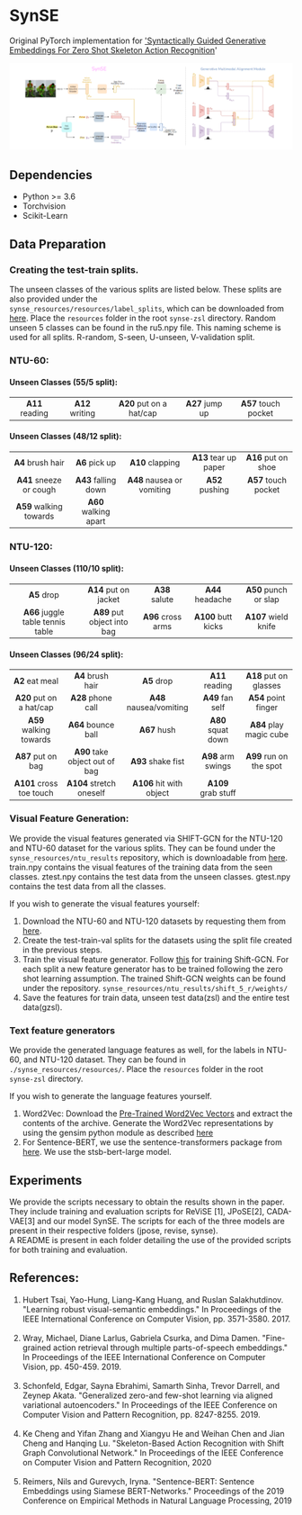 # SynSE
Original PyTorch implementation for ['Syntactically Guided Generative Embeddings For Zero Shot Skeleton Action Recognition](https://arxiv.org/pdf/2101.11530.pdf)'

<img src = "Images/SynSE_arch.png" />

## Dependencies

<ul>
  <li> Python >= 3.6 </li>
  <li> Torchvision </li>
  <li> Scikit-Learn </li>  
</ul>

## Data Preparation

### Creating the test-train splits.
The unseen classes of the various splits are listed below. These splits are also provided under the <code> synse_resources/resources/label_splits</code>, which can be downloaded from [here](https://drive.google.com/file/d/167xoVJQ684XU1uFhSKD6j9nAwHsnmEky/view?usp=sharing). Place the <code>resources</code> folder in the root <code>synse-zsl</code> directory. Random unseen 5 classes can be found in the ru5.npy file. This naming scheme is used for all splits. R-random, S-seen, U-unseen, V-validation split. 

### NTU-60: 
#### Unseen Classes (55/5 split):
<table>
  <tr>
    <td align = "center"><b>A11</b> reading </td>
    <td align = "center"><b>A12</b> writing </td>
    <td align = "center"><b>A20</b> put on a hat/cap </td>
    <td align = "center"><b>A27</b> jump up </td>
    <td align = "center"><b>A57</b> touch pocket </td>
  </tr>
</table>

#### Unseen Classes (48/12 split):
<table>
  <tr>
    <td align = "center"><b>A4</b> brush hair </td>
    <td align = "center"><b>A6</b> pick up </td>
    <td align = "center"><b>A10</b> clapping </td>
    <td align = "center"><b>A13</b> tear up paper </td>
    <td align = "center"><b>A16</b> put on shoe </td>
  </tr>
  <tr>
    <td align = "center"><b>A41</b> sneeze or cough </td>
    <td align = "center"><b>A43</b> falling down </td>
    <td align = "center"><b>A48</b> nausea or vomiting </td>
    <td align = "center"><b>A52</b> pushing </td>
    <td align = "center"><b>A57</b> touch pocket </td>
  </tr>
  <tr>
    <td align = "center"><b>A59</b> walking towards </td>
    <td align = "center"><b>A60</b> walking apart </td>
  </tr>
</table>

### NTU-120: 
#### Unseen Classes (110/10 split):
<table>
  <tr>
    <td align = "center"><b>A5</b> drop </td>
    <td align = "center"><b>A14</b> put on jacket </td>
    <td align = "center"><b>A38</b> salute </td>
    <td align = "center"><b>A44</b> headache </td>
    <td align = "center"><b>A50</b> punch or slap </td>
  </tr>
  <tr>
    <td align = "center"><b>A66</b> juggle table tennis table </td>
    <td align = "center"><b>A89</b> put object into bag </td>
    <td align = "center"><b>A96</b> cross arms </td>
    <td align = "center"><b>A100</b> butt kicks </td>
    <td align = "center"><b>A107</b> wield knife </td>
  </tr>
</table>

#### Unseen Classes (96/24 split):
<table>
  <tr>
    <td align = "center"><b>A2</b> eat meal </td>
    <td align = "center"><b>A4</b> brush hair </td>
    <td align = "center"><b>A5</b> drop </td>
    <td align = "center"><b>A11</b> reading </td>
    <td align = "center"><b>A18</b> put on glasses </td>
  </tr>
  <tr>
    <td align = "center"><b>A20</b> put on a hat/cap </td>
    <td align = "center"><b>A28</b> phone call </td>
    <td align = "center"><b>A48</b> nausea/vomiting </td>
    <td align = "center"><b>A49</b> fan self </td>
    <td align = "center"><b>A54</b> point finger </td>
  </tr>
   <tr>
    <td align = "center"><b>A59</b> walking towards </td>
    <td align = "center"><b>A64</b> bounce ball </td>
    <td align = "center"><b>A67</b> hush </td>
    <td align = "center"><b>A80</b> squat down </td>
    <td align = "center"><b>A84</b> play magic cube </td>
  </tr>
   <tr>
    <td align = "center"><b>A87</b> put on bag </td>
    <td align = "center"><b>A90</b> take object out of bag </td>
    <td align = "center"><b>A93</b> shake fist </td>
    <td align = "center"><b>A98</b> arm swings </td>
    <td align = "center"><b>A99</b> run on the spot </td>
  </tr>
  <tr>
    <td align = "center"><b>A101</b> cross toe touch </td>
    <td align = "center"><b>A104</b> stretch oneself </td>
    <td align = "center"><b>A106</b> hit with object </td>
    <td align = "center"><b>A109</b> grab stuff </td>
  </tr>
</table>

### Visual Feature Generation:

  We provide the visual features generated via SHIFT-GCN for the NTU-120 and NTU-60 dataset for the various splits. They can be found under the <code>synse_resources/ntu_results</code> repository, which is downloadable from [here](https://drive.google.com/file/d/167xoVJQ684XU1uFhSKD6j9nAwHsnmEky/view?usp=sharing). train.npy contains the visual features of the training data from the seen classes. ztest.npy contains the test data from the unseen classes. gtest.npy contains the test data from all the classes. 

  If you wish to generate the visual features yourself:
  1. Download the NTU-60 and NTU-120 datasets by requesting them from <a href="http://rose1.ntu.edu.sg/Datasets/actionRecognition.asp">here</a>.
  2. Create the test-train-val splits for the datasets using the split file created in the previous steps.
  3. Train the visual feature generator. Follow [this](https://github.com/kchengiva/Shift-GCN) for training Shift-GCN. For each split a new feature generator has to be trained following the zero shot learning assumption. The trained Shift-GCN weights can be found under the repository. <code>synse_resources/ntu_results/shift_5_r/weights/</code>
  4. Save the features for train data, unseen test data(zsl) and the entire test data(gzsl). 
  

 
### Text feature generators
  We provide the generated language features as well, for the labels in NTU-60, and NTU-120 dataset. They can be found in <code>./synse_resources/resources/</code>. Place the <code>resources</code> folder in the root <code> synse-zsl</code> directory.

  If you wish to generate the language features yourself.
  1. Word2Vec: Download the <a href="https://drive.google.com/file/d/0B7XkCwpI5KDYNlNUTTlSS21pQmM/edit">Pre-Trained Word2Vec Vectors</a> and extract the contents of the archive. Generate the Word2Vec representations by using the gensim python module as described [here](https://radimrehurek.com/gensim/models/word2vec.html)  </li>
  2. For Sentence-BERT, we use the sentence-transformers package from [here](https://github.com/UKPLab/sentence-transformers). We use the stsb-bert-large model.

  
## Experiments
We provide the scripts necessary to obtain the results shown in the paper. They include training and evaluation scripts for ReViSE \[1\], JPoSE\[2\], CADA-VAE\[3\] and our model SynSE.
The scripts for each of the three models are present in their respective folders (jpose, revise, synse). 
<br>
A README is present in each folder detailing the use of the provided scripts for both training and evaluation.


## References:
<ol>
<li>Hubert Tsai, Yao-Hung, Liang-Kang Huang, and Ruslan Salakhutdinov. "Learning robust visual-semantic embeddings." In Proceedings of the IEEE International Conference on Computer Vision, pp. 3571-3580. 2017. </li>
<br>
<li>Wray, Michael, Diane Larlus, Gabriela Csurka, and Dima Damen. "Fine-grained action retrieval through multiple parts-of-speech embeddings." In Proceedings of the IEEE International Conference on Computer Vision, pp. 450-459. 2019.</li>
<br>
<li>Schonfeld, Edgar, Sayna Ebrahimi, Samarth Sinha, Trevor Darrell, and Zeynep Akata. "Generalized zero-and few-shot learning via aligned variational autoencoders." In Proceedings of the IEEE Conference on Computer Vision and Pattern Recognition, pp. 8247-8255. 2019.</li>
<br>
<li>Ke Cheng and Yifan Zhang and Xiangyu He and Weihan Chen and Jian Cheng and Hanqing Lu. "Skeleton-Based Action Recognition with Shift Graph Convolutional Network."  In Proceedings of the IEEE Conference on Computer Vision and Pattern Recognition, 2020</li>
<br>
<li>Reimers, Nils and Gurevych, Iryna. "Sentence-BERT: Sentence Embeddings using Siamese BERT-Networks." Proceedings of the 2019 Conference on Empirical Methods in Natural Language Processing, 2019</li>
<br>
